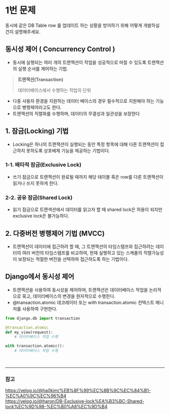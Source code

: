 # 1번 문제
동시에 같은 DB Table row 를 업데이트 하는 상황을 방어하기 위해 어떻게 개발하실 건지 설명해주세요.

## 동시성 제어 ( Concurrency Control )
- 동시에 실행되는 여러 개의 트랜잭션이 작업을 성공적으로 마칠 수 있도록 트랜잭션의 실행 순서를 제어하는 기법.
> <strong>트랜잭션(Transaction)</strong>
>
> 데이터베이스에서 수행하는 작업의 단위

- 다중 사용자 환경을 지원하는 데이터 베이스의 경우 필수적으로 지원해야 하는 기능으로 병행제어라고도 한다.
- 트랜잭션의 직렬화를 수행하며, 데이터의 무결성과 일관성을 보장한다

## 1. 잠금(Locking) 기법
- Locking은 하나의 트랜잭션이 실행되는 동안 특정 항목에 대해 다른 트랜잭션이 접근하지 못하도록 상호배제 기능을 제공하는 기법이다.

### 1-1. 배타적 잠금(Exclusive Lock)
- 쓰기 잠금으로 트랜잭션이 완료될 때까지 해당 테이블 혹은 row를 다른 트랜잭션이 읽거나 쓰지 못하게 한다.

### 2-2. 공유 잠금(Shared Lock)
- 읽기 잠금으로 트랜색션에서 데이터를 읽고자 할 때 shared lock은 허용이 되지만 exclusive lock은 불가능하다.

## 2. 다중버전 병행제어 기법 (MVCC)
- 트랜잭션이 데이터에 접근하려 할 때, 그 트랜잭션의 타임스탬프와 접근하려는 데이터의 여러 버전의 타임스탬프를 비교하여, 현재 실행하고 있는 스케줄의 직렬가능성이 보장되는 적절한 버전을 선택하여 접근하도록 하는 기법이다.

## Django에서 동시성 제어
- 트랜잭션을 사용하여 동시성을 제어하며, 트랜잭션은 데이터베이스 작업을 논리적으로 묶고, 데이터베이스의 변경을 원자적으로 수행한다.
- @transaction.atomic 데코레이터 또는 with transaction.atomic 컨텍스트 매니저를 사용하여 구현한다.
```python
from django.db import transaction

@transaction.atomic
def my_view(request):
    # 데이터베이스 작업 수행
```

```python
with transaction.atomic():
    # 데이터베이스 작업 수행
```

<br>

---
### 참고
https://velog.io/@ha0kim/%EB%8F%99%EC%8B%9C%EC%84%B1-%EC%A0%9C%EC%96%B4
<br>
https://velog.io/@haron/DB-Exclusive-lock%EA%B3%BC-Shared-lock%EC%9D%98-%EC%B0%A8%EC%9D%B4